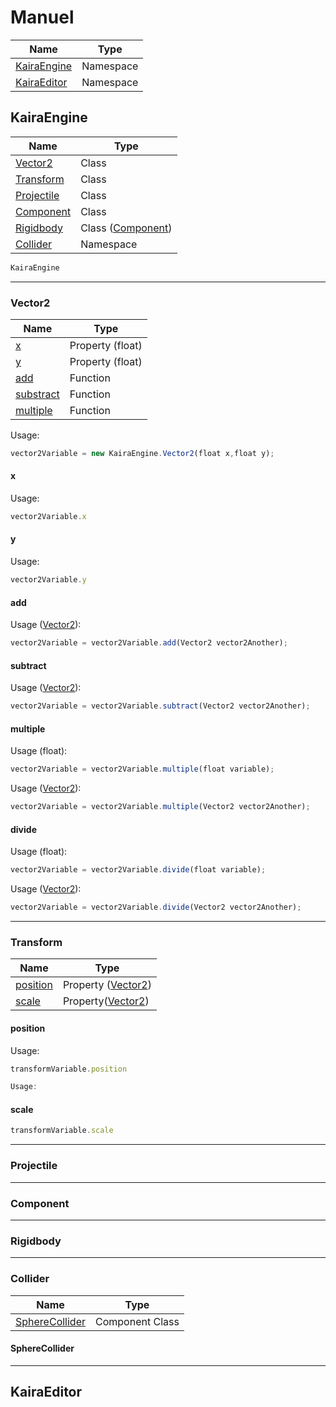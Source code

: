 # Manuel

| Name | Type |
| ---- | --------
| [KairaEngine](#kairaengine) | Namespace
| [KairaEditor](#kairaeditor) | Namespace

## KairaEngine

| Name | Type
| ---- | --------
| [Vector2](#vector2) | Class | 
| [Transform](#transform) | Class
| [Projectile](#projectile) | Class
| [Component](#component) | Class
| [Rigidbody](#rigidbody) | Class ([Component](#component))
| [Collider](#collider) | Namespace

```js
KairaEngine
```

---

### Vector2

| Name | Type 
| ---- | --------
| [x](#x) | Property (float)
| [y](#y) | Property (float)
| [add](#add) | Function
| [substract](#substract) | Function
| [multiple](#multiple) | Function 

Usage:
```js
vector2Variable = new KairaEngine.Vector2(float x,float y);
```

#### x
Usage:
```js 
vector2Variable.x
```
#### y
Usage:
```js 
vector2Variable.y
```
#### add
Usage ([Vector2](#vector2)):
```js
vector2Variable = vector2Variable.add(Vector2 vector2Another);
```
#### subtract
Usage ([Vector2](#vector2)):
```js
vector2Variable = vector2Variable.subtract(Vector2 vector2Another);
```
#### multiple
Usage (float):
```js
vector2Variable = vector2Variable.multiple(float variable);
```

Usage ([Vector2](#vector2)):
```js
vector2Variable = vector2Variable.multiple(Vector2 vector2Another);
```
#### divide
Usage (float):
```js
vector2Variable = vector2Variable.divide(float variable);
```

Usage ([Vector2](#vector2)):
```js
vector2Variable = vector2Variable.divide(Vector2 vector2Another);
```

---

### Transform

| Name | Type 
| ---- | --------
| [position](#position) | Property ([Vector2](#vector2))
| [scale](#scale) | Property([Vector2](#vector2))

#### position
Usage:
```js
transformVariable.position

Usage:
```
#### scale
```js
transformVariable.scale
```
---

### Projectile

---

### Component

---

### Rigidbody

---

### Collider

| Name | Type
| ---- | --------
| [SphereCollider](#spherecollider) | Component Class

#### SphereCollider

---

## KairaEditor

